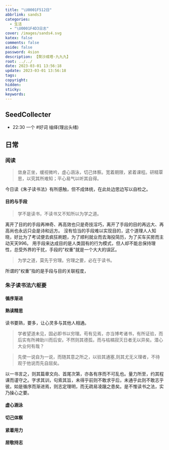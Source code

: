 ```yaml
---
title: "\U0001F512日"
abbrlink: sands3
categories:
  - 生活
  - "\U0001F4D3日志"
cover: /images/sands4.svg
katex: false
comments: false
aside: false
password: 4sion
description: 【聚沙成塔·九九九】
root: ../../
date: 2023-03-01 13:56:18
update: 2023-03-01 13:56:18
tags:
copyright:
hidden:
sticky:
keywords:
---
```


## SeedCollecter
- 22:30 一个 #好词 䌷绎(理出头绪)


## 日常
### 阅读
> 敛身正坐，缓视微吟，虛心涵泳，切己体察。宽着期限，紧着课程。研精覃思，以究其所难知；平心易气以听其自得。

今日读《朱子读书法》有所感触，但不成体统，在此处边思边写以自检之。


#### 目的与手段
> 学不是读书，不读书又不知所以为学之道。

离开了目的的手段再神奇、再高效也只是奇技淫巧，离开了手段的目的再远大、再高尚也永远只会是诗和远方。
沒有恰当的手段难以实现目的，这个道理人人知晓，好比为了考试便去疯狂刷题，为了顺利就业而去海投简历，为了买车买房而主动天天996。
用手段来达成目的是人类固有的行为模式，但人却不能总保持理性，总受外界的干扰，手段的"权重"就是一个大大的误区。
> 为学之道，莫先于穷理。穷理之要，必在于读书。

所谓的"权重″指的是手段与目的关联程度，
### 朱子读书法六枢要
#### 循序渐进

#### 熟读精思
读书要熟，要多，让心灵多与其他人相通。
> 学者望道未见，固必即书以穷理。苟有见焉，亦当博考诸书，有所证验，而后实有所裨助川而后安。不然则其德孤，而与枯槁寂灭日者无以异矣。潜心大业何有哉？

> 先使一说自为一说，而随其意之所之，以验其通塞,则其尤无义理者，不待观于他说而先自屈矣。


以一书言之，则其篇章文向、首尾次第，亦各有序而不可乱也。量力所至，约其程课而谨守之。字求其训，句索其旨，未得乎前则不敢求乎后，未通乎此则不敢志乎彼。如是循序而渐进焉，则志定理明，而无疏易凌躐之患矣。是不惟读书之法，实乃操心之要。

#### 虚心涵泳

#### 切己体察

#### 紧着用力

#### 居敬持志